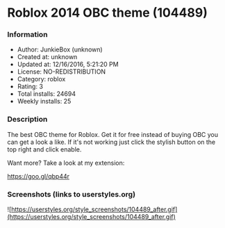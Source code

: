 # Roblox 2014 OBC theme (104489)

### Information
- Author: JunkieBox (unknown)
- Created at: unknown
- Updated at: 12/16/2016, 5:21:20 PM
- License: NO-REDISTRIBUTION
- Category: roblox
- Rating: 3
- Total installs: 24694
- Weekly installs: 25


### Description
The best OBC theme for Roblox. Get it for free instead of buying OBC you can get a look a like. If it's not working just click the stylish button on the top right and click enable.

Want more? Take a look at my extension:

https://goo.gl/qbp44r


### Screenshots (links to userstyles.org)
![https://userstyles.org/style_screenshots/104489_after.gif](https://userstyles.org/style_screenshots/104489_after.gif)


